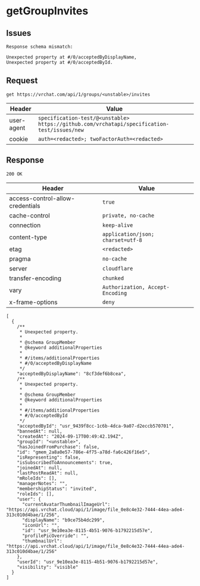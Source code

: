 # getGroupInvites

## Issues
```
Response schema mismatch:

Unexpected property at #/0/acceptedByDisplayName,
Unexpected property at #/0/acceptedById.
```

## Request
`get https://vrchat.com/api/1/groups/<unstable>/invites`

| Header | Value |
| ------ | ----- |
| user-agent | `specification-test/@<unstable> https://github.com/vrchatapi/specification-test/issues/new` |
| cookie | `auth=<redacted>; twoFactorAuth=<redacted>` |


## Response
`200 OK`

| Header | Value |
| ------ | ----- |
| access-control-allow-credentials | `true` |
| cache-control | `private, no-cache` |
| connection | `keep-alive` |
| content-type | `application/json; charset=utf-8` |
| etag | `<redacted>` |
| pragma | `no-cache` |
| server | `cloudflare` |
| transfer-encoding | `chunked` |
| vary | `Authorization, Accept-Encoding` |
| x-frame-options | `deny` |

```jsonc
[
  {
    /**
     * Unexpected property.
     *
     * @schema GroupMember
     * @keyword additionalProperties
     *
     * #/items/additionalProperties
     * #/0/acceptedByDisplayName
     */
    "acceptedByDisplayName": "8cf3def6b8cea",
    /**
     * Unexpected property.
     *
     * @schema GroupMember
     * @keyword additionalProperties
     *
     * #/items/additionalProperties
     * #/0/acceptedById
     */
    "acceptedById": "usr_9439f8cc-1c6b-4dca-9a07-d2eccb570701",
    "bannedAt": null,
    "createdAt": "2024-09-17T00:49:42.194Z",
    "groupId": "<unstable>",
    "hasJoinedFromPurchase": false,
    "id": "gmem_2a8a0e57-786e-4f75-a78d-fa6c426f16e5",
    "isRepresenting": false,
    "isSubscribedToAnnouncements": true,
    "joinedAt": null,
    "lastPostReadAt": null,
    "mRoleIds": [],
    "managerNotes": "",
    "membershipStatus": "invited",
    "roleIds": [],
    "user": {
      "currentAvatarThumbnailImageUrl": "https://api.vrchat.cloud/api/1/image/file_0e8c4e32-7444-44ea-ade4-313c010d4bae/1/256",
      "displayName": "b9ce75b4dc299",
      "iconUrl": "",
      "id": "usr_9e10ea3e-8115-4b51-9076-b1792215d57e",
      "profilePicOverride": "",
      "thumbnailUrl": "https://api.vrchat.cloud/api/1/image/file_0e8c4e32-7444-44ea-ade4-313c010d4bae/1/256"
    },
    "userId": "usr_9e10ea3e-8115-4b51-9076-b1792215d57e",
    "visibility": "visible"
  }
]
```

